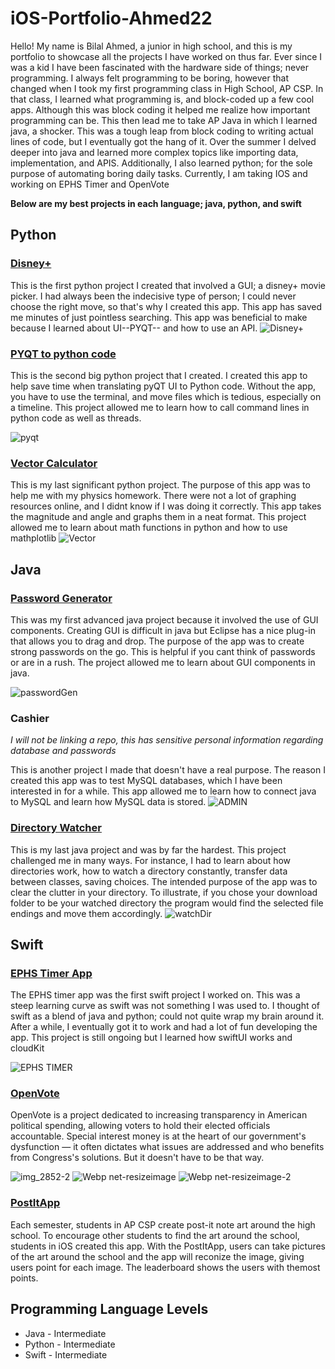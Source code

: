 # iOS-Portfolio-Ahmed22


Hello! My name is Bilal Ahmed, a junior in high school, and this is my portfolio to showcase all the projects I have worked on thus far. Ever since I was a kid I have been fascinated with the hardware side of things; never programming. I always felt programming to be boring, however that changed when I took my first programming class in High School, AP CSP. In that class, I learned what programming is, and block-coded up a few cool apps. Although this was block coding it helped me realize how important programming can be. This then lead me to take AP Java in which I learned java, a shocker. This was a tough leap from block coding to writing actual lines of code, but I eventually got the hang of it. Over the summer I delved deeper into java and learned more complex topics like importing data, implementation, and APIS. Additionally, I also learned python; for the sole purpose of automating boring daily tasks. Currently, I am taking IOS and working on EPHS Timer and OpenVote

**Below are my best projects in each language; java, python, and swift**


## Python
### [Disney+](https://github.com/BillA-Dev/Disney-)
This is the first python project I created that involved a GUI; a disney+ movie picker. I had always been the indecisive type of person; I could never choose the right move, so that's why I created this app. This app has saved me minutes of just pointless searching. This app was beneficial to make because I learned about UI--PYQT-- and how to use an API. 
![Disney+](https://user-images.githubusercontent.com/79151733/161858349-26002d6f-7a97-4ae9-8f58-a0f3a97c43a8.png)
### [PYQT to python code](https://github.com/BillA-Dev/PYQT_to_Python)
This is the second big python project that I created. I created this app to help save time when translating pyQT UI to Python code. Without the app, you have to use the terminal, and move files which is tedious, especially on a timeline. This project allowed me to learn how to call command lines in python code as well as threads.

![pyqt](https://user-images.githubusercontent.com/79151733/161858820-7c76994b-d38d-4ca8-b143-58048e826952.png)
### [Vector Calculator](https://github.com/BillA-Dev/VectorAddition/blob/main/main.py)
This is my last significant python project. The purpose of this app was to help me with my physics homework. There were not a lot of graphing resources online, and I didnt know if I was doing it correctly. This app takes the magnitude and angle and graphs them in a neat format. This project allowed me to learn about math functions in python and how to use mathplotlib
![Vector](https://user-images.githubusercontent.com/79151733/161859780-d06b9167-6c75-4234-946a-46664c4af375.png)

## Java
### [Password Generator](https://github.com/BillA-Dev/PasswordGenerator)
This was my first advanced java project because it involved the use of GUI components. Creating GUI is difficult in java but Eclipse has a nice plug-in that allows you to drag and drop. The purpose of the app was to create strong passwords on the go. This is helpful if you cant think of passwords or are in a rush. The project allowed me to learn about GUI components in java. 

![passwordGen](https://user-images.githubusercontent.com/79151733/161860099-e259cdda-467f-4f81-bd0f-6358381b9cf5.png)

### Cashier 
*I will not be linking a repo, this has sensitive personal information regarding database and passwords*

This is another project I made that doesn't have a real purpose. The reason I created this app was to test MySQL databases, which I have been interested in for a while. This app allowed me to learn how to connect java to MySQL and learn how MySQL data is stored.
![ADMIN](https://user-images.githubusercontent.com/79151733/161860091-61e14152-0d15-41b1-9dfa-4474125f2948.png)
### [Directory Watcher](https://github.com/BillA-Dev/DirectoryWatcher)
This is my last java project and was by far the hardest. This project challenged me in many ways. For instance, I had to learn about how directories work, how to watch a directory constantly, transfer data between classes, saving choices. The intended purpose of the app was to clear the clutter in your directory. To illustrate, if you chose your download folder to be your watched directory the program would find the selected file endings and move them accordingly. 
![watchDir](https://user-images.githubusercontent.com/79151733/161860107-616c25fa-264a-4916-af0c-d741e154674f.png)

## Swift
### [EPHS Timer App](https://github.com/BillA-Dev/EPHS)
The EPHS timer app was the first swift project I worked on. This was a steep learning curve as swift was not something I was used to. I thought of swift as a blend of java and python; could not quite wrap my brain around it. After a while, I eventually got it to work and had a lot of fun developing the app. This project is still ongoing but I learned how swiftUI works and cloudKit

![EPHS TIMER](https://user-images.githubusercontent.com/79151733/161882157-0c2bc839-ac36-4a2a-99b9-78ff1b5fcd82.png)

### [OpenVote](https://github.com/BillA-Dev/OpenVote)
OpenVote is a project dedicated to increasing transparency in American political spending, allowing voters to hold their elected officials accountable. Special interest money is at the heart of our government's dysfunction — it often dictates what issues are addressed and who benefits from Congress's solutions. But it doesn't have to be that way.


![img_2852-2](https://user-images.githubusercontent.com/79151733/161882965-5c1bc5c2-3b63-4576-9f31-309000122cc8.png)
![Webp net-resizeimage](https://user-images.githubusercontent.com/79151733/161883082-920d7e97-4ae7-43a8-bf2b-54b66c583bdd.png)
![Webp net-resizeimage-2](https://user-images.githubusercontent.com/79151733/161883174-370a728d-edb3-47e8-a264-97abf891e7ab.png)

### [PostItApp](https://github.com/EPHS-iOS/Spring2022GroupProject)
Each semester, students in AP CSP create post-it note art around the high school. To encourage other students to find the art around the school, students in iOS created this app. With the PostItApp, users can take pictures of the art around the school and the app will reconize the image, giving users point for each image. The leaderboard shows the users with themost points.


## Programming Language Levels
* Java - Intermediate
* Python - Intermediate
* Swift - Intermediate
